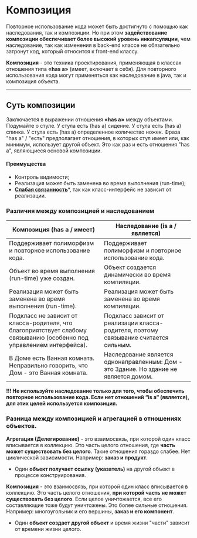 # Композиция

Повторное использование кода может быть достигнуто с помощью как наследования, так и композиции.
Но при этом **задействование композиции обеспечивает более высокий уровень инкапсуляции**, чем наследование,
так как изменения в back-end классе не обязательно затронут код, который относится к front-end классу.

**Композиция** - это техника проектирования, применяющая в классах отношения типа **«has a»** (имеет, включает в себя).
Для повторного использования кода могут применяться как наследование в java, так и композиция объекта.
***

## Суть композиции 

Заключается в выражении отношения **«has a»** между объектами.
Подумайте о стуле. У стула есть (has a) сидение. У стула есть (has a) спинка. У стула есть (has a) определенное количество ножек.
Фраза "has a" / "есть" предполагает отношения, в которых стул имеет или, как минимум, использует другой объект. Это как раз и есть отношения "has a", являющиеся основой композиции.

#### Преимущества

* Контроль видимости;
* Реализация может быть заменена во время выполнения (run-time);
* [**Слабая связанность**][LowCoupling]*, так как класс-интерфейс не зависит от реализации.

### Различия между композицией и наследованием

| Композиция (has a / имеет) | Наследование (is a / является) |
| ------ | ------ |	
|	Поддерживает полиморфизм и повторное использование кода. | Поддерживает полиморфизм и повторное использование кода.|
|	Объект во время выполнения (run-time) уже создан.|	Объект создается динамически во время компиляции.|
|	Реализация может быть заменена во время выполнения (run-time).| Реализация может быть заменена во время компиляции.|
|	Подкласс не зависит от класса-родителя, что благоприятствует слабому связыванию (особенно под управлением интерфейса).|	Подкласс зависит от реализации класса-родителя, поэтому связывание считается сильным.|
|	В Доме есть Ванная комната. Неправильно говорить, что Дом - это Ванная комната.|	Наследование является однонаправленным: Дом - это Здание. Но здание не является домом.|

**!!! Не используйте наследование только для того, чтобы обеспечить повторное использование кода.
Если **нет отношений “is a“** (является), для этих целей используется **композиция**.**

### Разница между композицией и агрегацией в отношениях объектов.

**Агрегация (Делегирование)** - это взаимосвязь, при которой один класс вписывается в коллекцию. Это часть целого отношения, где **часть может существовать без целого**. Такие отношения гораздо слабее. Нет циклической зависимости. Например: **заказ и продукт**.
 - Один **объект получает ссылку (указатель)** на другой объект в процессе конструирования.
 
**Композиция** - это взаимосвязь, при которой один класс вписывается в коллекцию. Это часть целого отношения, **при которой часть не может существовать без целого**. Если целое уничтожается, все его составляющие тоже будут уничтожены. Это более сильные отношения. Например: многоугольник и его вершины, **заказ и его компонент**.
 - Один **объект создает другой объект** и время жизни "части" зависит от времени жизни целого.

[LowCoupling]: <LowCoupling.md>
